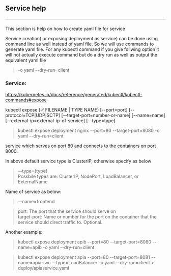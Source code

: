 ## Service help <hr/>

This section is help on how to create yaml file for service

Service creation( or exposing deployment as service) can be done using command line as well instead of yaml file. So we will use commands to generate yaml file. For any kubectl command if you give follwing option it will not actually execute command but do a dry run as well as output the equivalent yaml file 

> -o yaml --dry-run=client

### Service:
https://kubernetes.io/docs/reference/generated/kubectl/kubectl-commands#expose

kubectl expose (-f FILENAME | TYPE NAME) [--port=port] [--protocol=TCP|UDP|SCTP] [--target-port=number-or-name] [--name=name] [--external-ip=external-ip-of-service] [--type=type]

> kubectl expose deployment nginx --port=80 --target-port=8080 -o yaml --dry-run=client

service which serves on port 80 and connects to the containers on port 8000.

In above default service type is ClusterIP, otherwise specify as below

> --type={type}\
Possbile types are: 
> ClusterIP, NodePort, LoadBalancer, or ExternalName

Name of service as below:
> --name=frontend

>port: The port that the service should serve on\
>target-port: Name or number for the port on the container that the service should direct traffic to. Optional.


Another example:
>kubectl expose deployment apib --port=80 --target-port=8080 --name=apib -o yaml --dry-run=client

>kubectl expose deployment apia --port=80 --target-port=8081 --name=apia-svc --type=LoadBalancer -o yaml --dry-run=client > deploy/apiaservice.yaml